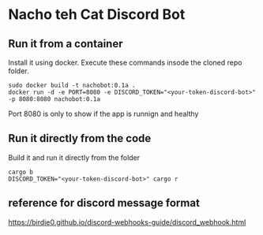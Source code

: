 # Nacho teh Cat Discord Bot

## Run it from a container
Install it using docker. Execute these commands insode the cloned repo folder.
```
sudo docker build -t nachobot:0.1a .
docker run -d -e PORT=8080 -e DISCORD_TOKEN="<your-token-discord-bot>" -p 8080:8080 nachobot:0.1a
```

Port 8080 is only to show if the app is runnign and healthy

## Run it directly from the code

Build it and run it directly from the folder
```
cargo b
DISCORD_TOKEN="<your-token-discord-bot>" cargo r
```

## reference for discord message format

https://birdie0.github.io/discord-webhooks-guide/discord_webhook.html